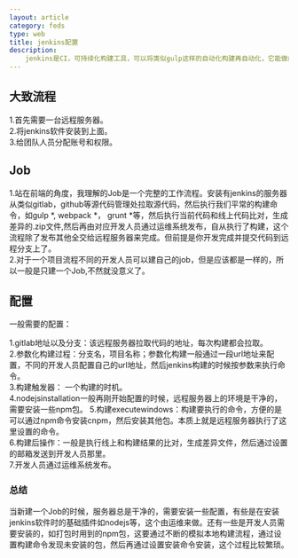 ```yaml
---
layout: article
category: feds
type: web
title: jenkins配置
description: 
    jenkins是CI，可持续化构建工具，可以将类似gulp这样的自动化构建再自动化，它能做的不止于此。
---
```


## 大致流程

1.首先需要一台远程服务器。  
2.将jenkins软件安装到上面。  
3.给团队人员分配账号和权限。  

## Job
1.站在前端的角度，我理解的Job是一个完整的工作流程。安装有jenkins的服务器从类似gitlab，github等源代码管理处拉取源代码，然后执行我们平常的构建命令，如gulp *, webpack *， grunt *等，然后执行当前代码和线上代码比对，生成差异的.zip文件,然后再由对应开发人员通过运维系统发布，自从执行了构建，这个流程除了发布其他全交给远程服务器来完成。但前提是你开发完成并提交代码到远程分支上了。  
2.对于一个项目流程不同的开发人员可以建自己的job，但是应该都是一样的，所以一般是只建一个Job,不然就没意义了。

## 配置

一般需要的配置：

1.gitlab地址以及分支：该远程服务器拉取代码的地址，每次构建都会拉取。  
2.参数化构建过程：分支名，项目名称；参数化构建一般通过一段url地址来配置，不同的开发人员配置自己的url地址，然后jenkins构建的时候按参数来执行命令。  
3.构建触发器： 一个构建的时机。  
4.nodejsinstallation一般再刚开始配置的时候，远程服务器上的环境是干净的，需要安装一些npm包。
5.构建executewindows：构建要执行的命令，方便的是可以通过npm命令安装cnpm，然后安装其他包。本质上就是远程服务器执行了这里设置的命令。  
6.构建后操作：一般是执行线上和构建结果的比对，生成差异文件，然后通过设置的邮箱发送到开发人员那里。  
7.开发人员通过运维系统发布。  

### 总结

当新建一个Job的时候，服务器总是干净的，需要安装一些配置，有些是在安装jenkins软件时的基础插件如nodejs等，这个由运维来做。还有一些是开发人员需要安装的，如打包时用到的npm包，这要通过不断的模拟本地构建流程，通过设置构建命令发现未安装的包，然后再通过设置安装命令安装，这个过程比较繁琐。


